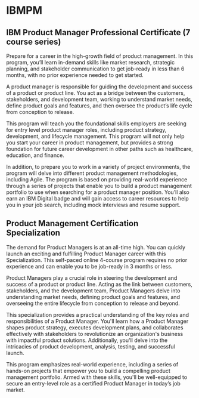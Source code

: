 # IBMPM
## IBM Product Manager Professional Certificate (7 course series)

Prepare for a career in the high-growth field of product management. In this program, you’ll learn in-demand skills like market research, strategic planning, and stakeholder communication to get job-ready in less than 6 months, with no prior experience needed to get started.

A product manager is responsible for guiding the development and success of a product or product line. You act as a bridge between the customers, stakeholders, and development team, working to understand market needs, define product goals and features, and then oversee the product’s life cycle from conception to release.

This program will teach you the foundational skills employers are seeking for entry level product manager roles, including product strategy, development, and lifecycle management. This program will not only help you start your career in product management, but provides a strong foundation for future career development in other paths such as healthcare, education, and finance.

In addition, to prepare you to work in a variety of project environments, the program will delve into different product management methodologies, including Agile. The program is based on providing real-world experience through a series of projects that enable you to build a product management portfolio to use when searching for a product manager position. You’ll also earn an IBM Digital badge and will gain access to career resources to help you in your job search, including mock interviews and resume support.

## Product Management Certification Specialization

The demand for Product Managers is at an all-time high. You can quickly launch an exciting and fulfilling Product Manager career with this Specialization. This self-paced online 4-course program requires no prior experience and can enable you to be job-ready in 3 months or less.

Product Managers play a crucial role in steering the development and success of a product or product line. Acting as the link between customers, stakeholders, and the development team, Product Managers delve into understanding market needs, defining product goals and features, and overseeing the entire lifecycle from conception to release and beyond.

This specialization provides a practical understanding of the key roles and responsibilities of a Product Manager. You'll learn how a Product Manager shapes product strategy, executes development plans, and collaborates effectively with stakeholders to revolutionize an organization's business with impactful product solutions. Additionally, you'll delve into the intricacies of product development, analysis, testing, and successful launch.

This program emphasizes real-world experience, including a series of hands-on projects that empower you to build a compelling product management portfolio. Armed with these skills, you'll be well-equipped to secure an entry-level role as a certified Product Manager in today’s job market.
